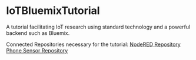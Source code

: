 # IoTBluemixTutorial
A tutorial facilitating IoT research using standard technology and a powerful backend such as Bluemix.

Connected Repositories necessary for the tutorial:
[NodeRED Repository](https://github.com/sebastianmantsch/IoTBluemixTutorialNode)
[Phone Sensor Repository](https://github.com/sebastianmantsch/IoTBluemixTutorialPhone)
